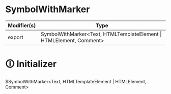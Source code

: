 # SymbolWithMarker

| Modifier(s)                            | Type                     |
|----------------------------------------|--------------------------|
| export | SymbolWithMarker&lt;Text, HTMLTemplateElement &#124; HTMLElement, Comment&gt; |

# &#128712; Initializer

$SymbolWithMarker<Text, HTMLTemplateElement | HTMLElement, Comment>